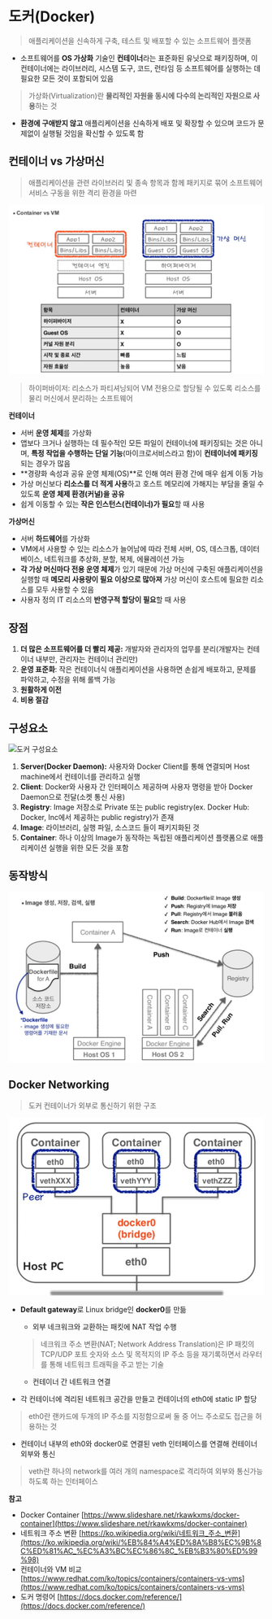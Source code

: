 # 도커(Docker)

> 애플리케이션을 신속하게 구축, 테스트 및 배포할 수 있는 소프트웨어 플랫폼

- 소프트웨어를 **OS 가상화** 기술인 **컨테이너**라는 표준화된 유닛으로 패키징하며, 이 컨테이너에는 라이브러리, 시스템 도구, 코드, 런타임 등 소프트웨어를 실행하는 데 필요한 모든 것이 포함되어 있음

> 가상화(Virtualization)란 **물리적인 자원을 동시에 다수의 논리적인 자원으로 사용**하는 것

- **환경에 구애받지 않고** 애플리케이션을 신속하게 배포 및 확장할 수 있으며 코드가 문제없이 실행될 것임을 확신할 수 있도록 함

## 컨테이너 vs 가상머신

> 애플리케이션을 관련 라이브러리 및 종속 항목과 함께 패키지로 묶어 소프트웨어 서비스 구동을 위한 격리 환경을 마련

![VM vs Container](./images/VMvsContainer.png)

> 하이퍼바이저: 리소스가 파티셔닝되어 VM 전용으로 할당될 수 있도록 리소스를 물리 머신에서 분리하는 소프트웨어

**컨테이너**

- 서버 **운영 체제**를 가상화
- 앱보다 크거나 실행하는 데 필수적인 모든 파일이 컨테이너에 패키징되는 것은 아니며, **특정 작업을 수행하는 단일 기능**(마이크로서비스라고 함)이 **컨테이너에 패키징**되는 경우가 많음
- **경량화 속성과 공유 운영 체제(OS)**로 인해 여러 환경 간에 매우 쉽게 이동 가능
- 가상 머신보다 **리소스를 더 적게 사용**하고 호스트 메모리에 가해지는 부담을 줄일 수 있도록 **운영 체제 환경(커널)을 공유**
- 쉽게 이동할 수 있는 **작은 인스턴스(컨테이너)가 필요**할 때 사용

**가상머신**

- 서버 **하드웨어**를 가상화
- VM에서 사용할 수 있는 리소스가 늘어남에 따라 전체 서버, OS, 데스크톱, 데이터베이스, 네트워크를 추상화, 분할, 복제, 에뮬레이션 가능
- **각 가상 머신마다 전용 운영 체제**가 있기 때문에 가상 머신에 구축된 애플리케이션을 실행할 때 **메모리 사용량이 필요 이상으로 많아져** 가상 머신이 호스트에 필요한 리소스를 모두 사용할 수 있음
- 사용자 정의 IT 리소스의 **반영구적 할당이 필요**할 때 사용

## 장점

1. **더 많은 소프트웨어를 더 빨리 제공:** 개발자와 관리자의 업무를 분리(개발자는 컨테이너 내부만, 관리자는 컨테이너 관리만)
2. **운영 표준화**: 작은 컨테이너식 애플리케이션을 사용하면 손쉽게 배포하고, 문제를 파악하고, 수정을 위해 롤백 가능
3. **원활하게 이전**
4. **비용 절감**

## 구성요소

![도커 구성요소](./images/도커-구성요소.png)

1. **Server(Docker Daemon):** 사용자와 Docker Client를 통해 연결되며 Host machine에서 컨테이너를 관리하고 실행
2. **Client**: Docker와 사용자 간 인터페이스 제공하며 사용자 명령을 받아 Docker Daemon으로 전달(소켓 통신 사용)
3. **Registry**: Image 저장소로 Private 또는 public registry(ex. Docker Hub: Docker, Inc에서 제공하는 public registry)가 존재
4. **Image**: 라이브러리, 실행 파일, 소스코드 들이 패키지화된 것
5. **Container**: 하나 이상의 Image가 동작하는 독립된 애플리케이션 플랫폼으로 애플리케이션 실행을 위한 모든 것을 포함

## 동작방식

![도커 동작방식](./images/도커_동작방식.png)

## Docker Networking

> 도커 컨테이너가 외부로 통신하기 위한 구조

![도커 네트워킹](./images/도커_네트워킹.png)

- **Default gateway**로 Linux bridge인 **docker0**를 만듦
    - 외부 네크워크와 교환하는 패킷에 NAT 작업 수행

    > 네크워크 주소 변환(NAT; Network Address Translation)은 IP 패킷의 TCP/UDP 포트 숫자와 소스 및 목적지의 IP 주소 등을 재기록하면서 라우터를 통해 네트워크 트래픽을 주고 받는 기술

    - 컨테이너 간 네트워크 연결
- 각 컨테이너에 격리된 네트워크 공간을 만들고 컨테이너의 eth0에 static IP 할당

> eth0란 랜카드에 두개의 IP 주소를 지정함으로써 둘 중 어느 주소로도 접근을 허용하는 것

- 컨테이너 내부의 eth0와 docker0로 연결된 veth 인터페이스를 연결해 컨테이너 외부와 통신

> veth란 하나의 network를 여러 개의 namespace로 격리하여 외부와 통신가능하도록 하는 인터페이스


**참고**

- Docker Container [https://www.slideshare.net/rkawkxms/docker-container](https://www.slideshare.net/rkawkxms/docker-container)
- 네트워크 주소 변환 [https://ko.wikipedia.org/wiki/네트워크_주소_변환](https://ko.wikipedia.org/wiki/%EB%84%A4%ED%8A%B8%EC%9B%8C%ED%81%AC_%EC%A3%BC%EC%86%8C_%EB%B3%80%ED%99%98)
- 컨테이너와 VM 비교[https://www.redhat.com/ko/topics/containers/containers-vs-vms](https://www.redhat.com/ko/topics/containers/containers-vs-vms)
- 도커 명령어 [https://docs.docker.com/reference/](https://docs.docker.com/reference/)
